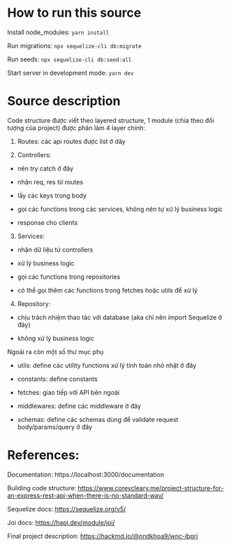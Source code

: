 # How to run this source

Install node_modules: ```yarn install```

Run migrations: ```npx sequelize-cli db:migrate```

Run seeds: ```npx sequelize-cli db:seed:all```

Start server in development mode: ```yarn dev```

# Source description

Code structure được viết theo layered structure, 1 module (chia theo đối tượng của project) được phân làm 4 layer chính:

1. Routes: các api routes được list ở dây

2. Controllers:

- nên try catch ở đây

- nhận req, res từ routes

- lấy các keys trong body

- gọi các functions trong các services, không nên tự xử lý business logic

- response cho clients

3. Services:

- nhận dữ liệu từ controllers

- xử lý business logic

- gọi các functions trong repositories

- có thể gọi thêm các functions trong fetches hoặc utils để xử lý

4. Repository:

- chịu trách nhiệm thao tác với database (aka chỉ nên import Sequelize ở đây)

- không xử lý business logic

Ngoài ra còn một số thư mục phụ

- utils: define các utility functions xử lý tính toán nhỏ nhặt ở đây

- constants: define constants

- fetches: giao tiếp với API bên ngoài

- middlewares: define các middleware ở đây

- schemas: define các schemas dùng để validate request body/params/query ở đây

# References:

Documentation: https://localhost:3000/documentation

Building code structure: https://www.coreycleary.me/project-structure-for-an-express-rest-api-when-there-is-no-standard-way/

Sequelize docs: https://sequelize.org/v5/

Joi docs: https://hapi.dev/module/joi/

Final project description: https://hackmd.io/@nndkhoa9/wnc-ibprj
